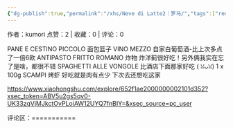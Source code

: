 ```yaml
---
{"dg-publish":true,"permalink":"/xhs/Neve di Latte2｜罗马/","tags":["rednote","罗马"]}
---
```


作者：kumori
点赞：2   |   收藏：0   |   评论：0

PANE E CESTINO PICCOLO 面包篮子
VINO MEZZO 自家白葡萄酒-比上次多点了一倍6欧
ANTIPASTO FRITTO ROMANO 炸物 炸洋蓟很好吃！另外俩我实在忘了是啥，都很不错
SPAGHETTI ALLE VONGOLE 比酒店下面那家好吃 ( ꈍᴗꈍ)
1 x 100g SCAMPI 烤虾 好吃就是肉有点少
下次去还想吃这家

https://www.xiaohongshu.com/explore/652f1ae2000000002101d352?xsec_token=ABV5u2gs5qv0-UK33zqVjMJkctOvPLoiAW12UYQ7fnBIY=&xsec_source=pc_user

评论区：===========

